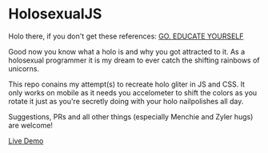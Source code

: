 # HolosexualJS
Holo there, if you don't get these references: [GO. EDUCATE YOURSELF](https://www.youtube.com/watch?v=KxUnwCziDso)

Good now you know what a holo is and why you got attracted to it. As a holosexual programmer it is my dream to ever catch 
the shifting rainbows of unicorns.

This repo conains my attempt(s) to recreate holo gliter in JS and CSS. It only works on mobile as it needs you accelometer to 
shift the colors as you rotate it just as you're secretly doing with your holo nailpolishes all day.

Suggestions, PRs and all other things (especially Menchie and Zyler hugs) are welcome!


[Live Demo](http://holo.eyskens.me/example.html)
